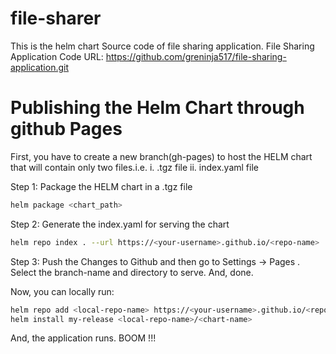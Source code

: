 # file-sharer
This is the helm chart Source code of file sharing application.
File Sharing Application Code URL:
https://github.com/greninja517/file-sharing-application.git

# Publishing the Helm Chart through github Pages
First, you have to create a new branch(gh-pages) to host the HELM chart that will contain only two files.i.e.
i. <helm-chart-name>.tgz file
ii. index.yaml file

Step 1: Package the HELM chart in a .tgz file
```bash
helm package <chart_path>
```

Step 2: Generate the index.yaml for serving the chart
```bash
helm repo index . --url https://<your-username>.github.io/<repo-name>
```

Step 3: Push the Changes to Github and then go to Settings -> Pages . Select the 
branch-name and directory to serve. And, done.


Now, you can locally run:
```bash
helm repo add <local-repo-name> https://<your-username>.github.io/<repo-name>/
helm install my-release <local-repo-name>/<chart-name>
```
And, the application runs. BOOM !!!
